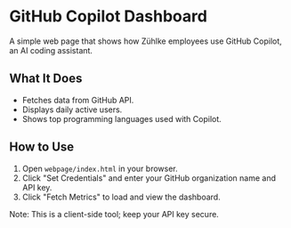 
# GitHub Copilot Dashboard

A simple web page that shows how Zühlke employees use GitHub Copilot, an AI coding assistant.

## What It Does
- Fetches data from GitHub API.
- Displays daily active users.
- Shows top programming languages used with Copilot.

## How to Use
1. Open `webpage/index.html` in your browser.
2. Click "Set Credentials" and enter your GitHub organization name and API key.
3. Click "Fetch Metrics" to load and view the dashboard.

Note: This is a client-side tool; keep your API key secure.